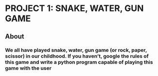 # PROJECT  1: SNAKE, WATER, GUN GAME

## About
### We all have played snake, water, gun game (or rock, paper, scissor) in our childhood. If you haven’t, google the rules of this game and write a python program capable of playing this game with the user